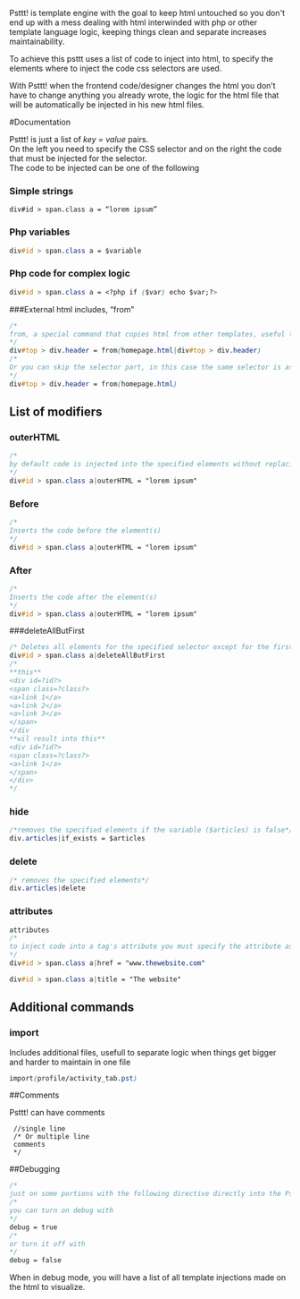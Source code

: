 Psttt! is template engine with the goal to keep html untouched so you don't end up with a mess dealing with html interwinded with php or other template language logic, keeping things clean and separate increases maintainability.

To achieve this psttt uses a list of code to inject into html, to specify the elements where to inject the code css selectors are used.

With Psttt! when the frontend code/designer changes the html you don’t have to change anything you already wrote, the logic for the html file that will be automatically be injected in his new html files.  


#Documentation

Psttt! is just a list of *key = value* pairs.  
 On the left you need to specify the CSS selector and on the right the code that must be injected for the selector.  
 The code to be injected can be one of the following

### Simple strings

```
div#id > span.class a = “lorem ipsum”
```

### Php variables

```css
div#id > span.class a = $variable

```


### Php code for complex logic

```css
div#id > span.class a = <?php if ($var) echo $var;?>
```


###External html includes, “from”

```css
/*
from, a special command that copies html from other templates, useful to include up to date html code into all templates from the currently maintained template for the specified section
*/
div#top > div.header = from(homepage.html|div#top > div.header)
/*
Or you can skip the selector part, in this case the same selector is assumed.
*/
div#top > div.header = from(homepage.html)

```


## List of modifiers  

### outerHTML

```css
/*
by default code is injected into the specified elements without replacing the elements (innerHTML) to replace the entire elements with the specified code use outerHTML modifier
*/
div#id > span.class a|outerHTML = "lorem ipsum"
```


### Before

```css
/*
Inserts the code before the element(s)
*/
div#id > span.class a|outerHTML = "lorem ipsum"

```


### After

```css
/*
Inserts the code after the element(s)
*/
div#id > span.class a|outerHTML = "lorem ipsum"
```


###deleteAllButFirst

```css
/* Deletes all elements for the specified selector except for the first elements, usually in mockups front end developers add multiple elements to better show the final page look, the programmer just needs one element to iterate and fill data*/
div#id > span.class a|deleteAllButFirst
/*
**this**
<div id=?id?>
<span class=?class?>
<a>link 1</a>
<a>link 2</a>
<a>link 3</a>
</span>
</div
**wil result into this**
<div id=?id?>
<span class=?class?>
<a>link 1</a>
</span>
</div>
*/
```


### hide

```css
/*removes the specified elements if the variable ($articles) is false*/
div.articles|if_exists = $articles
```


### delete

```css
/* removes the specified elements*/
div.articles|delete
```


### attributes

```css
attributes
/*
to inject code into a tag's attribute you must specify the attribute as an modifier
*/
div#id > span.class a|href = "www.thewebsite.com"

div#id > span.class a|title = "The website"
```


## Additional commands  

### import

Includes additional files, usefull to separate logic when things get bigger and harder to maintain in one file

```css
import(profile/activity_tab.pst)
```


##Comments

Psttt! can have comments  

```
 //single line  
 /* Or multiple line  
 comments  
 */  
```

##Debugging

```css
/*
just on some portions with the following directive directly into the Psttt! files
/*
you can turn on debug with
*/
debug = true
/*
or turn it off with
*/
debug = false
```

When in debug mode, you will have a list of all template injections made on the html to visualize.

